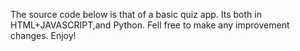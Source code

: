 The source code below is that of a basic quiz app.
Its both in HTML+JAVASCRIPT,and Python.
Fell free to make any  improvement changes.
Enjoy!
